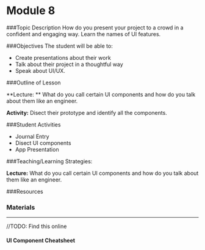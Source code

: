 # Module 8

###Topic Description
How do you present your project to a crowd in a confident and engaging way. Learn the names of UI features.

###Objectives
The student will be able to:
- Create presentations about their work
- Talk about their project in a thoughtful way
- Speak about UI/UX.

###Outline of Lesson

**Lecture: ** What do you call certain UI components and how do you talk about them like an engineer.

**Activity:** Disect their prototype and identify all the components.


###Student Activities
- Journal Entry
- Disect UI components
- App Presentation

###Teaching/Learning Strategies:

**Lecture:** What do you call certain UI components and how do you talk about them like an engineer.

###Resources

### Materials
---
//TODO: Find this online
#### UI Component Cheatsheet


